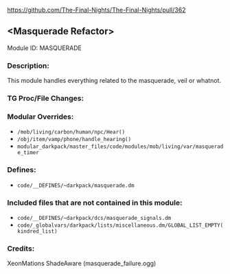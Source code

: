 https://github.com/The-Final-Nights/The-Final-Nights/pull/362

## \<Masquerade Refactor>

Module ID: MASQUERADE

### Description:

This module handles everything related to the masquerade, veil or whatnot.

### TG Proc/File Changes:

### Modular Overrides:

- `/mob/living/carbon/human/npc/Hear()`
- `/obj/item/vamp/phone/handle_hearing()`
- `modular_darkpack/master_files/code/modules/mob/living/var/masquerade_timer`

### Defines:

- `code/__DEFINES/~darkpack/masquerade.dm`

### Included files that are not contained in this module:

- `code/__DEFINES/~darkpack/dcs/masquerade_signals.dm`
- `code/_globalvars/darkpack/lists/miscellaneous.dm/GLOBAL_LIST_EMPTY(kindred_list)`

### Credits:

XeonMations
ShadeAware (masquerade_failure.ogg)
